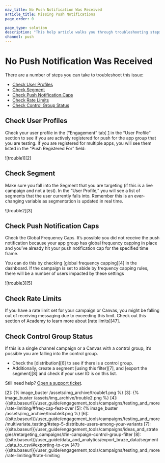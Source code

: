```yaml
---
nav_title: No Push Notification Was Received
article_title: Missing Push Notifications
page_order: 0

page_type: solution
description: "This help article walks you through troubleshooting steps you can take if users are not receiving your push notifications."
channel: push
---
```

# No Push Notification Was Received

There are a number of steps you can take to troubleshoot this issue:

* [Check User Profiles](#check-user-profiles)
* [Check Segment](#check-segment)
* [Check Push Notification Caps](#check-push-notification-caps)
* [Check Rate Limits](#check-rate-limits)
* [Check Control Group Status](#check-control-group-status)


## Check User Profiles

Check your user profile in the [“Engagement” tab] [1] in the “User Profile” section to see if you are actively registered for push for the app group that you are testing. If you are registered for multiple apps, you will see them listed in the “Push Registered For” field:

![trouble1][2]

## Check Segment

Make sure you fall into the Segment that you are targeting (if this is a live campaign and not a test). In the “User Profile,” you will see a list of segments that the user currently falls into. Remember this is an ever-changing variable as segmentation is updated in real time.

![trouble2][3]

## Check Push Notification Caps

Check the Global Frequency Caps. It’s possible you did not receive the push notification because your app group has global frequency capping in place and you’ve already hit your push notification cap for the specified time frame.

You can do this by checking [global frequency capping][4] in the dashboard. If the campaign is set to abide by frequency capping rules, there will be a number of users impacted by these settings

![trouble3][5]

## Check Rate Limits

If you have a rate limit set for your campaign or Canvas, you might be falling out of receiving messaging due to exceeding this limit. Check out this section of Academy to learn more about [rate limits][47].

## Check Control Group Status

If this is a single channel campaign or a Canvas with a control group, it’s possible you are falling into the control group.

  * Check the [distribution][6] to see if there is a control group.
  * Additionally, create a segment [using this filter][7], and [export the segment][8] and check if your user ID is on this list.

  Still need help? [Open a support ticket]({{site.baseurl}}/support_contact/).


[1]: {{site.baseurl}}/user_guide/engagement_tools/segments/using_user_search/#engagement-tab
[2]: {% image_buster /assets/img_archive/trouble1.png %}
[3]: {% image_buster /assets/img_archive/trouble2.png %}
[4]: {{site.baseurl}}/user_guide/engagement_tools/campaigns/testing_and_more/rate-limiting/#freq-cap-feat-over
[5]: {% image_buster /assets/img_archive/trouble3.png %}
[6]: {{site.baseurl}}/user_guide/engagement_tools/campaigns/testing_and_more/multivariate_testing/#step-5-distribute-users-among-your-variants
[7]: {{site.baseurl}}/user_guide/engagement_tools/campaigns/ideas_and_strategies/retargeting_campaigns/#in-campaign-control-group-filter
[8]: {{site.baseurl}}/user_guide/data_and_analytics/export_braze_data/segment_data_to_csv/#exporting-to-csv
[47]: {{site.baseurl}}/user_guide/engagement_tools/campaigns/testing_and_more/rate-limiting/#rate-limiting
